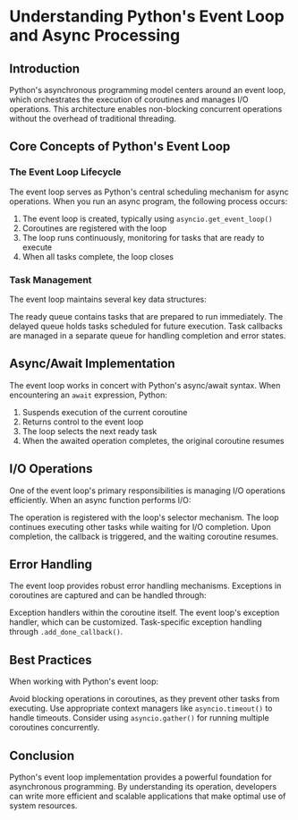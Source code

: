 # Understanding Python's Event Loop and Async Processing

## Introduction
Python's asynchronous programming model centers around an event loop, which orchestrates the execution of coroutines and manages I/O operations. This architecture enables non-blocking concurrent operations without the overhead of traditional threading.

## Core Concepts of Python's Event Loop

### The Event Loop Lifecycle
The event loop serves as Python's central scheduling mechanism for async operations. When you run an async program, the following process occurs:

1. The event loop is created, typically using `asyncio.get_event_loop()`
2. Coroutines are registered with the loop
3. The loop runs continuously, monitoring for tasks that are ready to execute
4. When all tasks complete, the loop closes

### Task Management
The event loop maintains several key data structures:

The ready queue contains tasks that are prepared to run immediately. The delayed queue holds tasks scheduled for future execution. Task callbacks are managed in a separate queue for handling completion and error states.

## Async/Await Implementation

The event loop works in concert with Python's async/await syntax. When encountering an `await` expression, Python:

1. Suspends execution of the current coroutine
2. Returns control to the event loop
3. The loop selects the next ready task
4. When the awaited operation completes, the original coroutine resumes

## I/O Operations

One of the event loop's primary responsibilities is managing I/O operations efficiently. When an async function performs I/O:

The operation is registered with the loop's selector mechanism. The loop continues executing other tasks while waiting for I/O completion. Upon completion, the callback is triggered, and the waiting coroutine resumes.

## Error Handling

The event loop provides robust error handling mechanisms. Exceptions in coroutines are captured and can be handled through:

Exception handlers within the coroutine itself. The event loop's exception handler, which can be customized. Task-specific exception handling through `.add_done_callback()`.

## Best Practices

When working with Python's event loop:

Avoid blocking operations in coroutines, as they prevent other tasks from executing. Use appropriate context managers like `asyncio.timeout()` to handle timeouts. Consider using `asyncio.gather()` for running multiple coroutines concurrently.

## Conclusion

Python's event loop implementation provides a powerful foundation for asynchronous programming. By understanding its operation, developers can write more efficient and scalable applications that make optimal use of system resources.
